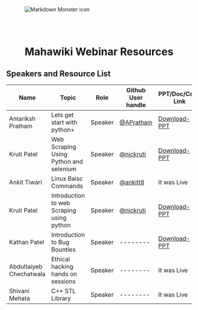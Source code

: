 
<img src="MahawikiWebinar.png" alt="Markdown Monster icon" style="padding:50px"/>
<H1  align="center" ></>Mahawiki Webinar Resources </H1>

## Speakers and Resource List 
|Name             |Topic    |  Role       | Github User handle |  PPT/Doc/Code Link|
| -------------|------ |-------------| ---------------------|-------------|
| Antariksh Pratham | Lets get start with python+ | Speaker|   [@APratham](https://github.com/APratham)   | [Download-PPT](./ppt) |
| Kruti Patel | Web Scraping Using Python and selenium | Speaker|   [@nickruti](https://github.com/Nickruti)   | [Download-PPT](./ppt/Selenium_WEB_Scraping.pdf) |
| Ankit Tiwari |Linux Baisc Commands| Speaker|   [@ankitt8](https://github.com/ankitt8)   | It was Live  |
| Kruti Patel |Introduction to web Scraping using python | Speaker|   [@nickruti](https://github.com/Nickruti)   | [Download-PPT](./ppt/Web_Scraping_using_python.pdf) |
| Kathan Patel |Introduction to Bug Bounties  | Speaker|   --------   | [Download-PPT](./ppt) |
| Abdultaiyeb Chechatwala |Ethical hacking hands on sessions   | Speaker|   --------   |It was Live |
|Shivani Mehata |C++ STL Library  | Speaker|   --------   |It was Live |


 
